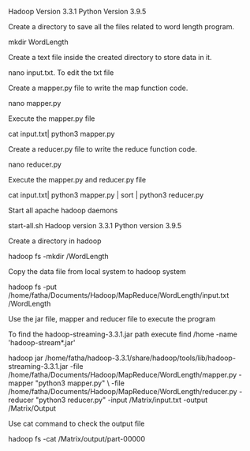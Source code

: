 Hadoop Version 3.3.1 Python Version 3.9.5

Create a directory to save all the files related to word length program.

mkdir WordLength

Create a text file inside the created directory to store data in it.

nano input.txt. To edit the txt file

Create a mapper.py file to write the map function code.

nano mapper.py

Execute the mapper.py file

cat input.txt| python3 mapper.py

Create a reducer.py file to write the reduce function code.

nano reducer.py

Execute the mapper.py and reducer.py file

cat input.txt| python3 mapper.py | sort | python3 reducer.py

Start all apache hadoop daemons

start-all.sh Hadoop version 3.3.1 Python version 3.9.5

Create a directory in hadoop

hadoop fs -mkdir /WordLength

Copy the data file from local system to hadoop system

hadoop fs -put /home/fatha/Documents/Hadoop/MapReduce/WordLength/input.txt /WordLength

Use the jar file, mapper and reducer file to execute the program

To find the hadoop-streaming-3.3.1.jar path execute find /home -name 'hadoop-stream*.jar'

hadoop jar /home/fatha/hadoop-3.3.1/share/hadoop/tools/lib/hadoop-streaming-3.3.1.jar
-file /home/fatha/Documents/Hadoop/MapReduce/WordLength/mapper.py -mapper "python3 mapper.py" \ 
-file /home/fatha/Documents/Hadoop/MapReduce/WordLength/reducer.py -reducer "python3 reducer.py"
-input /Matrix/input.txt
-output /Matrix/Output

Use cat command to check the output file

hadoop fs -cat /Matrix/output/part-00000
